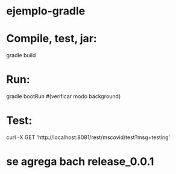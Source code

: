 # ejemplo-gradle

# Compile, test, jar: 
gradle build
# Run: 
gradle bootRun
#(verificar modo background)

# Test: 
curl -X GET 'http://localhost:8081/rest/mscovid/test?msg=testing'
# se agrega bach release_0.0.1
